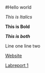 #Hello world

*This is Italics*

**This is Bold**

***This is both***

Line one
line two

[Website](https://darrengn.github.io/cse15l-lab-reports/test.html)

[Labreport 1](https://darrengn.github.io/cse15l-lab-reports/lab-report-1-week-2.html)
